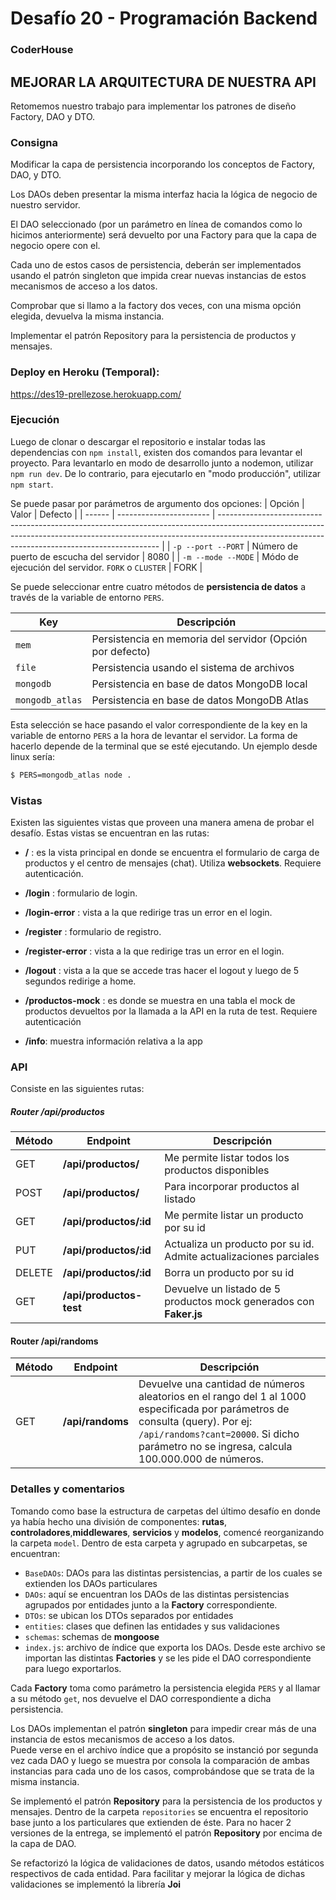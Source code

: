 # Desafío 20 - Programación Backend

### CoderHouse

## MEJORAR LA ARQUITECTURA DE NUESTRA API

Retomemos nuestro trabajo para implementar los patrones de diseño Factory, DAO y DTO.

### Consigna

Modificar la capa de persistencia incorporando los conceptos de Factory, DAO, y DTO.

Los DAOs deben presentar la misma interfaz hacia la lógica de negocio de nuestro servidor.

El DAO seleccionado (por un parámetro en línea de comandos como lo hicimos anteriormente) será devuelto por una Factory para que la capa de negocio opere con el.

Cada uno de estos casos de persistencia, deberán ser implementados usando el patrón singleton que impida crear nuevas instancias de estos mecanismos de acceso a los datos.

Comprobar que si llamo a la factory dos veces, con una misma opción elegida, devuelva la misma instancia.

Implementar el patrón Repository para la persistencia de productos y mensajes.

### Deploy en Heroku (Temporal):

https://des19-prellezose.herokuapp.com/

### Ejecución

Luego de clonar o descargar el repositorio e instalar todas las dependencias con `npm install`, existen dos comandos para levantar el proyecto.
Para levantarlo en modo de desarrollo junto a nodemon, utilizar `npm run dev`. De lo contrario, para ejecutarlo en "modo producción", utilizar `npm start`.

Se puede pasar por parámetros de argumento dos opciones:
| Opción | Valor | Defecto |
| ------ | ----------------------- | --------------------------------------------------------------------------------------------------------------------------------------------------------------------------------------------------------------------------- |
| `-p --port --PORT` | Número de puerto de escucha del servidor | 8080 |
| `-m --mode --MODE` | Módo de ejecución del servidor. `FORK` o `CLUSTER` | FORK |

Se puede seleccionar entre cuatro métodos de **persistencia de datos** a través de la variable de entorno `PERS`.

| Key             | Descripción                                               |
| --------------- | --------------------------------------------------------- |
| `mem`           | Persistencia en memoria del servidor (Opción por defecto) |
| `file`          | Persistencia usando el sistema de archivos                |
| `mongodb`       | Persistencia en base de datos MongoDB local               |
| `mongodb_atlas` | Persistencia en base de datos MongoDB Atlas               |

Esta selección se hace pasando el valor correspondiente de la key en la variable de entorno `PERS` a la hora de levantar el servidor.
La forma de hacerlo depende de la terminal que se esté ejecutando. Un ejemplo desde linux sería:

```sh
$ PERS=mongodb_atlas node .
```

### Vistas

Existen las siguientes vistas que proveen una manera amena de probar el desafío.
Estas vistas se encuentran en las rutas:

- **/** : es la vista principal en donde se encuentra el formulario de carga de productos y el centro de mensajes (chat). Utiliza **websockets**. Requiere autenticación.

- **/login** : formulario de login.

- **/login-error** : vista a la que redirige tras un error en el login.

- **/register** : formulario de registro.

- **/register-error** : vista a la que redirige tras un error en el login.

- **/logout** : vista a la que se accede tras hacer el logout y luego de 5 segundos redirige a home.

- **/productos-mock** : es donde se muestra en una tabla el mock de productos devueltos por la llamada a la API en la ruta de test. Requiere autenticación

- **/info**: muestra información relativa a la app

### API

Consiste en las siguientes rutas:

##### Router /api/productos

| Método | Endpoint                | Descripción                                                        |
| ------ | ----------------------- | ------------------------------------------------------------------ |
| GET    | **/api/productos/**     | Me permite listar todos los productos disponibles                  |
| POST   | **/api/productos/**     | Para incorporar productos al listado                               |
| GET    | **/api/productos/:id**  | Me permite listar un producto por su id                            |
| PUT    | **/api/productos/:id**  | Actualiza un producto por su id. Admite actualizaciones parciales  |
| DELETE | **/api/productos/:id**  | Borra un producto por su id                                        |
| GET    | **/api/productos-test** | Devuelve un listado de 5 productos mock generados con **Faker.js** |

#### Router /api/randoms

| Método | Endpoint         | Descripción                                                                                                                                                                                                                 |
| ------ | ---------------- | --------------------------------------------------------------------------------------------------------------------------------------------------------------------------------------------------------------------------- |
| GET    | **/api/randoms** | Devuelve una cantidad de números aleatorios en el rango del 1 al 1000 especificada por parámetros de consulta (query). Por ej: `/api/randoms?cant=20000`. Si dicho parámetro no se ingresa, calcula 100.000.000 de números. |

### Detalles y comentarios

Tomando como base la estructura de carpetas del último desafío en donde ya había hecho una división de componentes: **rutas**, **controladores**,**middlewares**, **servicios** y **modelos**, comencé reorganizando la carpeta `model`.
Dentro de esta carpeta y agrupado en subcarpetas, se encuentran:

- `BaseDAOs`: DAOs para las distintas persistencias, a partir de los cuales se extienden los DAOs particulares
- `DAOs`: aquí se encuentran los DAOs de las distintas persistencias agrupados por entidades junto a la **Factory** correspondiente.
- `DTOs`: se ubican los DTOs separados por entidades
- `entities`: clases que definen las entidades y sus validaciones
- `schemas`: schemas de **mongoose**
- `index.js`: archivo de índice que exporta los DAOs. Desde este archivo se importan las distintas **Factories** y se les pide el DAO correspondiente para luego exportarlos.

Cada **Factory** toma como parámetro la persistencia elegida `PERS` y al llamar a su método `get`, nos devuelve el DAO correspondiente a dicha persistencia.

Los DAOs implementan el patrón **singleton** para impedir crear más de una instancia de estos mecanismos de acceso a los datos.  
Puede verse en el archivo índice que a propósito se instanció por segunda vez cada DAO y luego se muestra por consola la comparación de ambas instancias para cada uno de los casos, comprobándose que se trata de la misma instancia.

Se implementó el patrón **Repository** para la persistencia de los productos y mensajes. Dentro de la carpeta `repositories` se encuentra el repositorio base junto a los particulares que extienden de éste.
Para no hacer 2 versiones de la entrega, se implementó el patrón **Repository** por encima de la capa de DAO.

Se refactorizó la lógica de validaciones de datos, usando métodos estáticos respectivos de cada entidad. Para facilitar y mejorar la lógica de dichas validaciones se implementó la librería **Joi**
